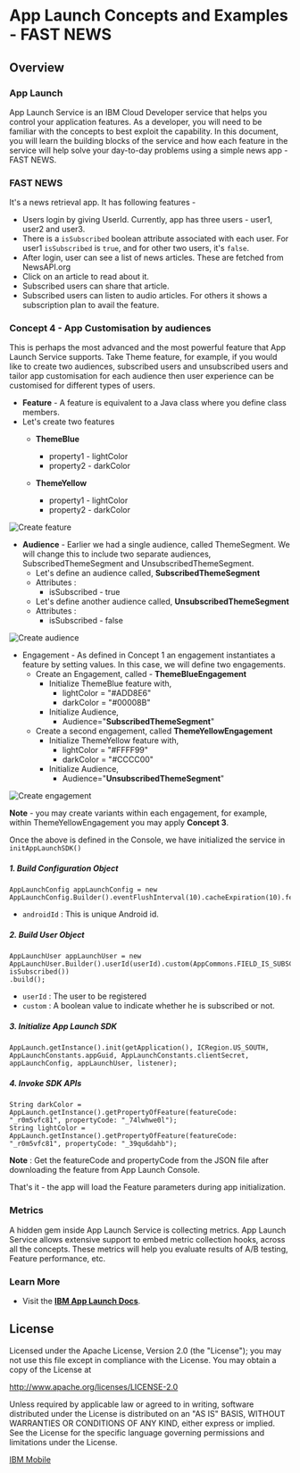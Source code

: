 # App Launch Concepts and Examples - FAST NEWS

## Overview 

### App Launch
App Launch Service is an IBM Cloud Developer service that helps you control your application features. As a developer, you will need to be familiar with the concepts to best exploit the capability. In this document, you will learn the building blocks of the service and how each feature in the service will help solve your day-to-day problems using a simple news app - FAST NEWS.

### FAST NEWS
It's a news retrieval app. It has following features -
- Users login by giving UserId. Currently, app has three users - user1, user2 and user3.
- There is a `isSubscribed` boolean attribute associated with each user. For user1 `isSubscribed` is `true`, and for other two users, it's `false`.
- After login, user can see a list of news articles. These are fetched from NewsAPI.org
- Click on an article to read about it.
- Subscribed users can share that article.
- Subscribed users can listen to audio articles. For others it shows a subscription plan to avail the feature.

### Concept 4 - App Customisation by audiences
This is perhaps the most advanced and the most powerful feature that App Launch Service supports. Take Theme feature, for example, if you would like to create two audiences, subscribed users and unsubscribed users and tailor app customisation for each audience then user experience can be customised for different types of users.

 - **Feature** - A feature is equivalent to a Java class where you define class members. 
 - Let's create two features
     - **ThemeBlue**
		 - property1  - lightColor
		 - property2 - darkColor

     - **ThemeYellow**
         - property1 - lightColor
         - property2 - darkColor

![Create feature](https://github.ibm.com/yasoni12/AppLaunchDemo/blob/audience-based-content-delivery/images/create_feature.gif)

 - **Audience** - Earlier we had a single audience, called ThemeSegment. We will change this to include two separate audiences, SubscribedThemeSegment and UnsubscribedThemeSegment.
	 - 	Let's define an audience called, **SubscribedThemeSegment**
	 - Attributes :
		- isSubscribed - true
	 - 	Let's define another audience called, **UnsubscribedThemeSegment**
	 - Attributes :
		- isSubscribed - false

![Create audience](https://github.ibm.com/yasoni12/AppLaunchDemo/blob/audience-based-content-delivery/images/create_audience.gif)

 - Engagement - As defined in Concept 1 an engagement instantiates a feature by setting values. In this case, we will define two engagements.
	 - Create an Engagement, called - **ThemeBlueEngagement**
		 - Initialize ThemeBlue feature with,
			 - lightColor = "#ADD8E6"
			 - darkColor = "#00008B"
		 - Initialize Audience,
			 - Audience="**SubscribedThemeSegment**"
	 - Create a second engagement, called **ThemeYellowEngagement**
		 - Initialize ThemeYellow feature with,
			 - lightColor = "#FFFF99"
			 - darkColor = "#CCCC00"
		 - Initialize Audience,
			 - Audience="**UnsubscribedThemeSegment**"

![Create engagement](https://github.ibm.com/yasoni12/AppLaunchDemo/blob/audience-based-content-delivery/images/create_engagement.gif)

**Note** - you may create variants within each engagement, for example, within ThemeYellowEngagement you may apply **Concept 3**.

Once the above is defined in the Console, we have initialized the service in `initAppLaunchSDK()`

##### 1. Build Configuration Object

```
AppLaunchConfig appLaunchConfig = new AppLaunchConfig.Builder().eventFlushInterval(10).cacheExpiration(10).fetchPolicy(RefreshPolicy.REFRESH_ON_EVERY_START).deviceId(androidId).build();
```
- `androidId` : This is unique Android id.

##### 2. Build User Object

```
AppLaunchUser appLaunchUser = new AppLaunchUser.Builder().userId(userId).custom(AppCommons.FIELD_IS_SUBSCRIBED, isSubscribed())
.build();
```
- `userId` : The user to be registered
- `custom` : A boolean value to indicate whether he is subscribed or not.

##### 3. Initialize App Launch SDK

```
AppLaunch.getInstance().init(getApplication(), ICRegion.US_SOUTH, AppLaunchConstants.appGuid, AppLaunchConstants.clientSecret, appLaunchConfig, appLaunchUser, listener);
```

##### 4. Invoke SDK APIs

 ```
String darkColor = AppLaunch.getInstance().getPropertyOfFeature(featureCode: "_r0m5vfc81", propertyCode: "_74lwhwe0l");
String lightColor = AppLaunch.getInstance().getPropertyOfFeature(featureCode: "_r0m5vfc81", propertyCode: "_39qu6dahb");
 ```

**Note** : Get the featureCode and propertyCode from the JSON file after downloading the feature from App Launch Console.

That's it - the app will load the Feature parameters during app initialization.

### Metrics
A hidden gem inside App Launch Service is collecting metrics. App Launch Service allows extensive support to embed metric collection hooks, across all the concepts. These metrics will help you evaluate results of A/B testing, Feature performance, etc.

### Learn More

* Visit the **[IBM App Launch Docs](https://console-regional.ng.bluemix.net/docs/services/app-launch/index.html#gettingstartedtemplate)**. 

## License

Licensed under the Apache License, Version 2.0 (the "License");
you may not use this file except in compliance with the License.
You may obtain a copy of the License at

http://www.apache.org/licenses/LICENSE-2.0

Unless required by applicable law or agreed to in writing, software
distributed under the License is distributed on an "AS IS" BASIS,
WITHOUT WARRANTIES OR CONDITIONS OF ANY KIND, either express or implied.
See the License for the specific language governing permissions and
limitations under the License.


[IBM Mobile](mailto:yashsoni21@in.ibm.com)
